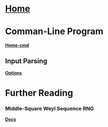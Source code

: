 # [Home](https://github.com/Jigchu/Math-trainer/wiki/Home)

# Comman-Line Program
[**Home-cmd**](https://github.com/Jigchu/Math-trainer/wiki/Home-cmd)

## Input Parsing
[**Options**](https://github.com/Jigchu/Math-trainer/wiki/Options)

# Further Reading
### Middle-Square Weyl Sequence RNG
[**Docs**](https://github.com/Jigchu/Math-trainer/blob/main/docs/cmd/arxiv.pdf)
